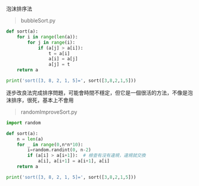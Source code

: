泡沫排序法

> bubbleSort.py

```python
def sort(a):
    for i in range(len(a)):
        for j in range(i):
            if (a[j] > a[i]):
                t = a[i]
                a[i] = a[j]
                a[j] = t
    return a

print('sort([3, 8, 2, 1, 5]=', sort([3,8,2,1,5]))    
```



逐步改良法完成排序問題，可能會時間不穩定，但它是一個很活的方法，不像是泡沫排序，很死，基本上不會用

> randomImproveSort.py

```python
import random

def sort(a):
    n = len(a)
    for _ in range(0,n*n*10):
        i=random.randint(0, n-2)
        if (a[i] > a[i+1]):  # 檢查有沒有違規，違規就交換
            a[i], a[i+1] = a[i+1], a[i]
    return a

print('sort([3, 8, 2, 1, 5]=', sort([3,8,2,1,5]))
```

